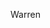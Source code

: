 

Warren

<!--

https://gemini.google.com/app/a4f701ddf9c1568e?hl=zh-TW

-->

<!--
https://gemini.google.com/app/a4f701ddf9c1568e?hl=zh-TW
-->




<!--
999
-->
